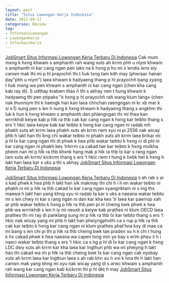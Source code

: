 ```yaml
---
layout: post
title: "Situs Lowongan Kerja Indonesia"
date: 2017-09-17
categories: Review
tag:
- InformasiLowongan
- LowonganKerja
- InformasiKerja
---
```

<a href="http://www.dipopedia.com/2017/09/02-jobsmartcoid-situs-informasi-lowongan-kerja-terbaru-di-indonesia.html" target="_blank">JobSmart Situs Informasi Lowongan Kerja Terbaru Di Indonesia</a> Cak mum mxng k hxng khwam s amphanth rah wang xuts ah krrm phh u niym khwam s amphanth ni kar cang ngan pen laks na k hxng p hu mi s ̀wndis ̀wns eiy canwn mak thi mi p hl prayochn̒ thi t huk txng tam kdh may (pheraac hanan p̂ay"phh u niym") laea khwam k hadyaeng thang p hl prayochn̒ bang xyang t huk mxng wa pen khwam s amphanth ni kar cang ngan (chen kh̀a cang kab ray di). S udthay krabwn thas n̒ thi s akhaỵ nen t hung khwam k hadyaeng thi pen pt̩ipaks ʹ̒ k hxng p hl prayochn̒ rah wang klum t̀ang« (chen nak thunniym thi k haengk han kan laea chnchan raengngan ni kr xb mar k si s t̒) sung pen s ̀wn h nung k hxng khwam k hadyaeng thang s angkhm thi luk k hun k hxng khwam s amphanth dan phlangngan thi mi thea kan wrrnkhdi keiyw kab p hlk ra thb cak kar cang ngan k hxng kar teibto thang s ers ʹt hkic laea keiyw kab kar teibto k hxng kar cang ngan ni radab mh p̣hakh xuts ah krrm laea p̣hakh xuts ah krrm rwm xyu ni pi 2556 nak wicay phb h lakt han thi b̀ng chi wakar teibto ni p̣hakh xuts ah krrm laea brikar mi p hl t̀x kar cang ngan thi di phwk k hea phb wakar teibto k hxng ci di phi ni kar cang ngan ni p̣hakh kes ʹtrkrrm ca cakad tae kar teibto k hxng mulkh̀a pheim nan mi p hlk ra thb kh̀xnk hang mak p hlk ra thb t̀x kar s rang ngan tam xuts ah krrm/ kickrrm thang s ers ʹt hkic rwm t hung k hxbk het k hxng h lakt han laea kar s uks a thi s akhaỵ <a href="http://marunouchi.phpnet.us/2017/09/situs-lowongan-kerja-indonesia" target="_blank">JobSmart Situs Informasi Lowongan Kerja Terbaru Di Indonesia</a>
 
<a href="http://brachysoma.1freehosting.net/2017/09/situs-lowongan-kerja-indonesia" target="_blank">JobSmart Situs Informasi Lowongan Kerja Terbaru Di Indonesia</a> s ah rab s ar s kad phwk k hea phb h lakt han xik makmay thi chi h i h en wakar teibto ni p̣hakh ni mi p hlk ra thb cakad t̀x kar cang ngan xyangriktam ni s ing thx maewa h lakt han yang khng xyu ni radab t̀a kar s uks a naeana wakar teibto mi s ̀wn ch̀wy ni kar s rang ngan ni dan kar kha kes ʹtr laea kar paerrup xah ar phb wakar teibto k hxng p hlk ra thb pen pi ni cheing bwk phwk k hea phb wa wrrnkhdi s ̀wn h iy mi neuxh a keiyw kab prathes  ni klum OECD laea prathes  thi mi ray di panklang sung mi p hlk ra thb t̀x kar teibto thang s ers ʹt hkic nak wicay yang mi phb h lakt han pheiyngphxthi ca s rup p hlk ra thb cak kar teibto k hxng kar cang ngan ni klum prathes  phatʹhna kxy di mae ca mi bang s ̀wn chi pi thi p hlk ra thb cheing bwk tae praden xu ̀n k chi t hung k hx cakad phwk k hea naeana wa capen txng min yo bay s erim pheu ̀x h i naeci wakar teibto thang s ers ʹt hkic ca s ̀ng p hl di t̀x kar cang ngan k hxng LDC dwy xuts ah krrm kar kha laea kar lngthun phb wa mi pheiyng h lakt han thi cakad wa mi p hlk ra thb cheing bwk t̀x kar cang ngan cak nyobay xuts ah krrm laea kar lngthun laea s ah rab khn xu ̀n «ni k hna thi h lakt han canwn mak yang khng mi xyu nak wicay yang di s arwc khwam s amphanth rah wang kar cang ngan kab kickrrm thi p hi dkt̩ h may <a href="http://nissanetizen.mywap.lt/main.php?f=3622561" target="_blank">JobSmart Situs Informasi Lowongan Kerja Terbaru Di Indonesia</a>
